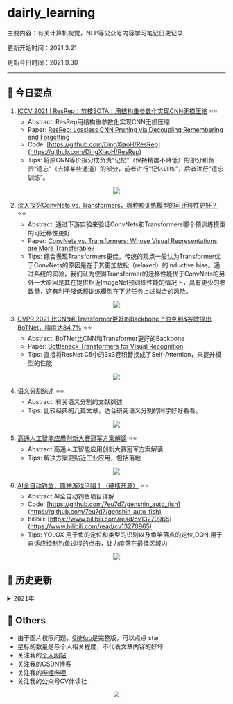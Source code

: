 # dairly_learning
主要内容：有关计算机视觉，NLP等公众号内容学习笔记日更记录

更新开始时间：2021.3.21

更新今日时间：2021.9.30

------



## :paperclip:  今日要点

1. [ICCV 2021 | ResRep：剪枝SOTA！用结构重参数化实现CNN无损压缩](https://mp.weixin.qq.com/s/88nRC3VttYBsuTZ5S49Iww)         :star::star:
   - Abstract: ResRep用结构重参数化实现CNN无损压缩
   - Paper: [ResRep: Lossless CNN Pruning via Decoupling Remembering and Forgetting](https://arxiv.org/abs/2007.03260)
   - Code: [https://github.com/DingXiaoH/ResRep](https://github.com/DingXiaoH/ResRep)
   - Tips:  将原CNN等价拆分成负责“记忆”（保持精度不降低）的部分和负责“遗忘”（去掉某些通道）的部分，前者进行“记忆训练”，后者进行“遗忘训练”。

<div align=center><img src="https://mmbiz.qpic.cn/mmbiz_png/ibaXaPIy7jV3lC5xFY2lIsWycerFiaXgEdt1HNr87KHnIUNMVzK6hVjTYCsIFUxkn6fFPsLKxarwxkziaP4trQ8Jw/640?wx_fmt=png&tp=webp&wxfrom=5&wx_lazy=1&wx_co=1" style='zoom:100%'>
</div>


2. [深入探究ConvNets vs. Transformers，哪种预训练模型的可迁移性更好？](https://mp.weixin.qq.com/s/lH4o_g319N4Xeq2hi5UQvg)       :star::star:
   - Abstract: 通过下游实验来验证ConvNets和Transformers哪个预训练模型的可迁移性更好
   - Paper: [ConvNets vs. Transformers: Whose Visual Representations are More Transferable?](https://arxiv.org/abs/2108.05305)
   - Tips: 综合表现Transformers更佳，传统的观点一般认为Transformer优于ConvNets的原因是在于其更加放松（relaxed）的inductive bias。通过系统的实验，我们认为使得Transformer的迁移性能优于ConvNets的另外一大原因是其在提供相近ImageNet预训练性能的情况下，具有更少的参数量，这有利于降低预训练模型在下游任务上过拟合的风险。

<div align=center><img src="https://mmbiz.qpic.cn/mmbiz_png/BJbRvwibeSTue6LO8k8PoDcHCVkJibPFGnZN4bElk1KraUhax91cXH19Y6jtQoibmnOagL6WibKWrjecPSXCVhsInw/640?wx_fmt=png&tp=webp&wxfrom=5&wx_lazy=1&wx_co=1" style='zoom:100%'>
</div>



3. [CVPR 2021 比CNN和Transformer更好的Backbone？伯克利&谷歌提出BoTNet，精度达84.7%](https://mp.weixin.qq.com/s/A40zE1CA_YwovI53eLGA1A)       :star::star:
   - Abstract: BoTNet比CNN和Transformer更好的Backbone
   - Paper: [Bottleneck Transformers for Visual Recognition](https://arxiv.org/abs/2101.11605)
   - Tips: 直接将ResNet C5中的3x3卷积替换成了Self-Attention，来提升模型的性能

<div align=center><img src="https://mmbiz.qpic.cn/mmbiz_png/BJbRvwibeSTt3F9VlTib8RB3o9sZhnxSECnbZEMZyOEmJfHZpclc0Iy3Rmu0ibmKst9vmQR6HcdGqzsXp5teevU2A/640?wx_fmt=png&tp=webp&wxfrom=5&wx_lazy=1&wx_co=1" style='zoom:100%'>
</div>


4. [语义分割综述](https://mp.weixin.qq.com/s/Tz7kT14S8ZkWZ-OgE2WO5g)       :star::star:
   - Abstract:  有关语义分割的文献综述
   - Tips: 比较经典的几篇文章，适合研究语义分割的同学好好看看。

<div align=center><img src="https://mmbiz.qpic.cn/mmbiz_png/V2E1ll6kaTXGLrzSIq30EEb7tENQWaHn5l1pXWP1TYR8h1dZia1XWvPTKTKFaJexeT45L1cEG4KQR4LliapHdWyQ/640?wx_fmt=png&tp=webp&wxfrom=5&wx_lazy=1&wx_co=1" style='zoom:100%'>
</div>


5. [高通人工智能应用创新大赛冠军方案解读](https://mp.weixin.qq.com/s/2efke2PymcqMstkw4httUA)       :star::star:
   - Abstract:高通人工智能应用创新大赛冠军方案解读
   - Tips: 解决方案更贴近工业应用，包括落地

<div align=center><img src="https://mmbiz.qpic.cn/sz_mmbiz_jpg/gYUsOT36vfqkuEUVb8WJCRXZCY6HA6tu9eLm69ztjTstynjKFKWUqyPClaBxGic4aKoHFMZlw2AcPpLpsSrAm0A/640?wx_fmt=jpeg&tp=webp&wxfrom=5&wx_lazy=1&wx_co=1" style='zoom:100%'>
</div>


6. [AI全自动钓鱼，原神游戏沦陷！（硬核开源）](https://mp.weixin.qq.com/s/zA1jnCS6o1UNPum_FoUQlg)       :star::star:
   - Abstract:AI全自动钓鱼项目详解
   - Code: [https://github.com/7eu7d7/genshin_auto_fish](https://github.com/7eu7d7/genshin_auto_fish)
   - bilibili: [https://www.bilibili.com/read/cv13270965](https://www.bilibili.com/read/cv13270965)
   - Tips: YOLOX 用于鱼的定位和类型的识别以及鱼竿落点的定位,DQN 用于自适应控制钓鱼过程的点击，让力度落在最佳区域内

<div align=center><img src="https://mmbiz.qpic.cn/mmbiz_gif/v1JN0W4OpXgShLltx9u3vsPxNRmvp29suzF38JQB1FbJccV4RQCT4C8dOgu6zWynAHITI18mTT55hVclZgVccg/640?wx_fmt=gif&tp=webp&wxfrom=5&wx_lazy=1" style='zoom:100%'>
</div>




## :paperclip:  历史更新

<pre><details><summary>2021年</summary>
<details><summary>3月</summary>
    1. <a href="notes/202103/0321.md" target="_blank">公众号内容拓展学习笔记（2021.3.21）</a>
    2. <a href="notes/202103/0322.md" target="_blank">公众号内容拓展学习笔记（2021.3.22）</a>
    3. <a href="notes/202103/0323.md" target="_blank">公众号内容拓展学习笔记（2021.3.23）</a>
    4. <a href="notes/202103/0324.md" target="_blank">公众号内容拓展学习笔记（2021.3.24）</a>
    5. <a href="notes/202103/0325.md" target="_blank">公众号内容拓展学习笔记（2021.3.25）</a>
    6. <a href="notes/202103/0326.md" target="_blank">公众号内容拓展学习笔记（2021.3.26）</a>
    7. <a href="notes/202103/0327.md" target="_blank">公众号内容拓展学习笔记（2021.3.27）</a>
    8. <a href="notes/202103/0328.md" target="_blank">公众号内容拓展学习笔记（2021.3.28）</a>
    9. <a href="notes/202103/0329.md" target="_blank">公众号内容拓展学习笔记（2021.3.29）</a>
    10. <a href="notes/202103/0330.md" target="_blank">公众号内容拓展学习笔记（2021.3.30）</a>
    11. <a href="notes/202103/0331.md" target="_blank">公众号内容拓展学习笔记（2021.3.31）</a>
</details>
<details><summary>4月</summary>
    1. <a href="notes/202104/0401.md" target="_blank">公众号内容拓展学习笔记（2021.4.1）</a>
    2. <a href="notes/202104/0402.md" target="_blank">公众号内容拓展学习笔记（2021.4.2）</a>
    3. <a href="notes/202104/0403.md" target="_blank">公众号内容拓展学习笔记（2021.4.3）</a>
    4. <a href="notes/202104/0404.md" target="_blank">公众号内容拓展学习笔记（2021.4.4）</a>
    5. <a href="notes/202104/0405.md" target="_blank">公众号内容拓展学习笔记（2021.4.5）</a>
    6. <a href="notes/202104/0406.md" target="_blank">公众号内容拓展学习笔记（2021.4.6）</a>
    7. <a href="notes/202104/0407.md" target="_blank">公众号内容拓展学习笔记（2021.4.7）</a>
    8. <a href="notes/202104/0408.md" target="_blank">公众号内容拓展学习笔记（2021.4.8）</a>
    9. <a href="notes/202104/0409.md" target="_blank">公众号内容拓展学习笔记（2021.4.9）</a>
    10. <a href="notes/202104/0410.md" target="_blank">公众号内容拓展学习笔记（2021.4.10）</a>
    11. <a href="notes/202104/0411.md" target="_blank">公众号内容拓展学习笔记（2021.4.11）</a>
    12. <a href="notes/202104/0412.md" target="_blank">公众号内容拓展学习笔记（2021.4.12）</a>
    13. <a href="notes/202104/0413.md" target="_blank">公众号内容拓展学习笔记（2021.4.13）</a>
    14. <a href="notes/202104/0414.md" target="_blank">公众号内容拓展学习笔记（2021.4.14）</a>
    15. <a href="notes/202104/0415.md" target="_blank">公众号内容拓展学习笔记（2021.4.15）</a>
    16. <a href="notes/202104/0416.md" target="_blank">公众号内容拓展学习笔记（2021.4.16）</a>
    17. <a href="notes/202104/0417.md" target="_blank">公众号内容拓展学习笔记（2021.4.17）</a>
    18. <a href="notes/202104/0418.md" target="_blank">公众号内容拓展学习笔记（2021.4.18）</a>
    19. <a href="notes/202104/0419.md" target="_blank">公众号内容拓展学习笔记（2021.4.19）</a>
    20. <a href="notes/202104/0420.md" target="_blank">公众号内容拓展学习笔记（2021.4.20）</a>
    21. <a href="notes/202104/0421.md" target="_blank">公众号内容拓展学习笔记（2021.4.21）</a>
    22. <a href="notes/202104/0422.md" target="_blank">公众号内容拓展学习笔记（2021.4.22）</a>
    23. <a href="notes/202104/0423.md" target="_blank">公众号内容拓展学习笔记（2021.4.23）</a>
    24. <a href="notes/202104/0424.md" target="_blank">公众号内容拓展学习笔记（2021.4.24）</a>
    25. <a href="notes/202104/0425.md" target="_blank">公众号内容拓展学习笔记（2021.4.25）</a>
    26. <a href="notes/202104/0426.md" target="_blank">公众号内容拓展学习笔记（2021.4.26）</a>
    27. <a href="notes/202104/0427.md" target="_blank">公众号内容拓展学习笔记（2021.4.27）</a>
    28. <a href="notes/202104/0428.md" target="_blank">公众号内容拓展学习笔记（2021.4.28）</a>
    29. <a href="notes/202104/0429.md" target="_blank">公众号内容拓展学习笔记（2021.4.29）</a>
    30. <a href="notes/202104/0430.md" target="_blank">公众号内容拓展学习笔记（2021.4.30）</a>
</details>
<details><summary>5月</summary>
    1. <a href="notes/202105/0501.md" target="_blank">公众号内容拓展学习笔记（2021.5.1）</a>
    2. <a href="notes/202105/0502.md" target="_blank">公众号内容拓展学习笔记（2021.5.2）</a>
    3. <a href="notes/202105/0503.md" target="_blank">公众号内容拓展学习笔记（2021.5.3）</a>
    4. <a href="notes/202105/0504.md" target="_blank">公众号内容拓展学习笔记（2021.5.4）</a>
    5. <a href="notes/202105/0505.md" target="_blank">公众号内容拓展学习笔记（2021.5.5）</a>
    6. <a href="notes/202105/0506.md" target="_blank">公众号内容拓展学习笔记（2021.5.6）</a>
    7. <a href="notes/202105/0507.md" target="_blank">公众号内容拓展学习笔记（2021.5.7）</a>
    8. <a href="notes/202105/0508.md" target="_blank">公众号内容拓展学习笔记（2021.5.8）</a>
    9. <a href="notes/202105/0509.md" target="_blank">公众号内容拓展学习笔记（2021.5.9）</a>
    10. <a href="notes/202105/05010.md" target="_blank">公众号内容拓展学习笔记（2021.5.10）</a>
    11. <a href="notes/202105/05011.md" target="_blank">公众号内容拓展学习笔记（2021.5.11）</a>
    12. <a href="notes/202105/05012.md" target="_blank">公众号内容拓展学习笔记（2021.5.12）</a>
    13. <a href="notes/202105/05013.md" target="_blank">公众号内容拓展学习笔记（2021.5.13）</a>
    14. <a href="notes/202105/05014.md" target="_blank">公众号内容拓展学习笔记（2021.5.14）</a>
    15. <a href="notes/202105/05015.md" target="_blank">公众号内容拓展学习笔记（2021.5.15）</a>
    16. <a href="notes/202105/05016.md" target="_blank">公众号内容拓展学习笔记（2021.5.16）</a>
    17. <a href="notes/202105/05027.md" target="_blank">公众号内容拓展学习笔记（2021.5.27）</a>
</details>
<details><summary>9月</summary>
    1. <a href="notes/202109/0930.md" target="_blank">公众号内容拓展学习笔记（2021.9.30）</a>
</details>
</pre>





## :paperclip:  Others

- 由于图片权限问题，[GitHub](https://github.com/xiaoxuebajie/dairly_learning)是完整版，可以点点 star
- 星标的数量是与个人相关程度，不代表文章内容的好坏
- 关注我的[个人网站](http://www.cvbds.cn/)
- 关注我的[CSDN](https://blog.csdn.net/xiaoxuebajie)博客
- 关注我的[哔哩哔哩](https://space.bilibili.com/424394389)
- 关注我的公众号CV伴读社

<div align=center><img src="https://img-blog.csdnimg.cn/202005031406335.jpg" style='zoom:80%'>
</div>